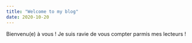 ```yaml
---
title: "Welcome to my blog"
date: 2020-10-20
---
```


Bienvenu(e) à vous ! Je suis ravie de vous compter parmis mes lecteurs !
